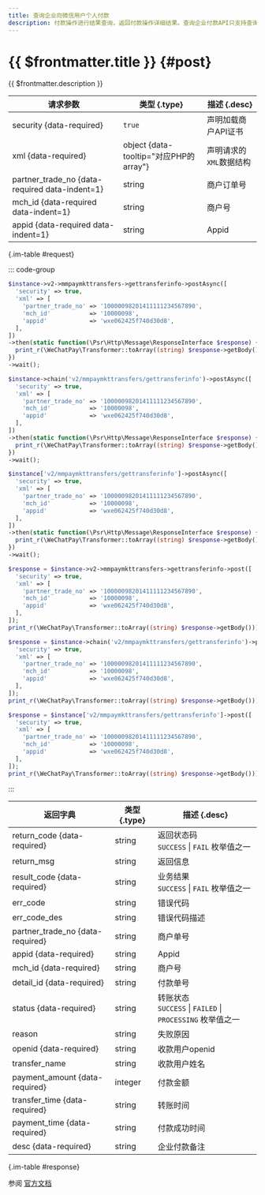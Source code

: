 ```yaml
---
title: 查询企业向微信用户个人付款
description: 付款操作进行结果查询，返回付款操作详细结果。查询企业付款API只支持查询30天内的订单，30天之前的订单请登录商户平台查询。
---
```


# {{ $frontmatter.title }} {#post}

{{ $frontmatter.description }}

| 请求参数 | 类型 {.type} | 描述 {.desc}
| --- | --- | ---
| security {data-required} | `true` | 声明加载商户API证书
| xml {data-required} | object {data-tooltip="对应PHP的array"} | 声明请求的`XML`数据结构
| partner_trade_no {data-required data-indent=1} | string | 商户订单号
| mch_id {data-required data-indent=1} | string | 商户号
| appid {data-required data-indent=1} | string | Appid

{.im-table #request}

::: code-group

```php [异步纯链式]
$instance->v2->mmpaymkttransfers->gettransferinfo->postAsync([
  'security' => true,
  'xml' => [
    'partner_trade_no' => '10000098201411111234567890',
    'mch_id'           => '10000098',
    'appid'            => 'wxe062425f740d30d8',
  ],
])
->then(static function(\Psr\Http\Message\ResponseInterface $response) {
  print_r(\WeChatPay\Transformer::toArray((string) $response->getBody()));
})
->wait();
```

```php [异步声明式]
$instance->chain('v2/mmpaymkttransfers/gettransferinfo')->postAsync([
  'security' => true,
  'xml' => [
    'partner_trade_no' => '10000098201411111234567890',
    'mch_id'           => '10000098',
    'appid'            => 'wxe062425f740d30d8',
  ],
])
->then(static function(\Psr\Http\Message\ResponseInterface $response) {
  print_r(\WeChatPay\Transformer::toArray((string) $response->getBody()));
})
->wait();
```

```php [异步属性式]
$instance['v2/mmpaymkttransfers/gettransferinfo']->postAsync([
  'security' => true,
  'xml' => [
    'partner_trade_no' => '10000098201411111234567890',
    'mch_id'           => '10000098',
    'appid'            => 'wxe062425f740d30d8',
  ],
])
->then(static function(\Psr\Http\Message\ResponseInterface $response) {
  print_r(\WeChatPay\Transformer::toArray((string) $response->getBody()));
})
->wait();
```

```php [同步纯链式]
$response = $instance->v2->mmpaymkttransfers->gettransferinfo->post([
  'security' => true,
  'xml' => [
    'partner_trade_no' => '10000098201411111234567890',
    'mch_id'           => '10000098',
    'appid'            => 'wxe062425f740d30d8',
  ],
]);
print_r(\WeChatPay\Transformer::toArray((string) $response->getBody()));
```

```php [同步声明式]
$response = $instance->chain('v2/mmpaymkttransfers/gettransferinfo')->post([
  'security' => true,
  'xml' => [
    'partner_trade_no' => '10000098201411111234567890',
    'mch_id'           => '10000098',
    'appid'            => 'wxe062425f740d30d8',
  ],
]);
print_r(\WeChatPay\Transformer::toArray((string) $response->getBody()));
```

```php [同步属性式]
$response = $instance['v2/mmpaymkttransfers/gettransferinfo']->post([
  'security' => true,
  'xml' => [
    'partner_trade_no' => '10000098201411111234567890',
    'mch_id'           => '10000098',
    'appid'            => 'wxe062425f740d30d8',
  ],
]);
print_r(\WeChatPay\Transformer::toArray((string) $response->getBody()));
```

:::

| 返回字典 | 类型 {.type} | 描述 {.desc}
| --- | --- | ---
| return_code {data-required} | string | 返回状态码<br/>`SUCCESS` \| `FAIL` 枚举值之一
| return_msg | string | 返回信息
| result_code {data-required} | string | 业务结果<br/>`SUCCESS` \| `FAIL` 枚举值之一
| err_code | string | 错误代码
| err_code_des | string | 错误代码描述
| partner_trade_no {data-required} | string | 商户单号
| appid {data-required} | string | Appid
| mch_id {data-required} | string | 商户号
| detail_id {data-required} | string | 付款单号
| status {data-required} | string | 转账状态<br/>`SUCCESS` \| `FAILED` \| `PROCESSING` 枚举值之一
| reason | string | 失败原因
| openid {data-required} | string | 收款用户openid
| transfer_name | string | 收款用户姓名
| payment_amount {data-required} | integer | 付款金额
| transfer_time {data-required} | string | 转账时间
| payment_time {data-required} | string | 付款成功时间
| desc {data-required} | string | 企业付款备注

{.im-table #response}

参阅 [官方文档](https://pay.weixin.qq.com/doc/v2/merchant/4011989767)
